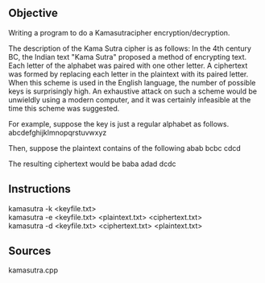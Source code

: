 Objective
--------------------------------------
Writing a program to do a Kamasutracipher encryption/decryption.

The description of the Kama Sutra cipher is as follows:
In the 4th century BC, the Indian text "Kama Sutra" proposed a method of encrypting text.
Each letter of the alphabet was paired with one other letter. A ciphertext was formed by replacing 
each letter in the plaintext with its paired letter. When this scheme is used in the English language,
the number of possible keys is surprisingly high. An exhaustive attack on such
a scheme would be unwieldly using a modern computer, and it was certainly infeasible at the time
this scheme was suggested.

For example, suppose the key is just a regular alphabet as follows.
abcdefghijklmnopqrstuvwxyz

Then, suppose the plaintext contains of the following
abab bcbc cdcd

The resulting ciphertext would be
baba adad dcdc

Instructions
--------------------------------------
kamasutra -k <keyfile.txt>  
kamasutra -e <keyfile.txt> <plaintext.txt> <ciphertext.txt>  
kamasutra -d <keyfile.txt> <ciphertext.txt> <plaintext.txt>  

Sources
--------------------------------------
kamasutra.cpp  

